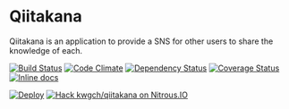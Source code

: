 Qiitakana
=======

Qiitakana is an application to provide a SNS for other users to share the knowledge of each.

[![Build Status](https://travis-ci.org/kwgch/qiitakana.svg?branch=master)](https://travis-ci.org/kwgch/qiitakana)
[![Code Climate](https://codeclimate.com/github/kwgch/qiitakana/badges/gpa.svg)](https://codeclimate.com/github/kwgch/qiitakana)
[![Dependency Status](https://gemnasium.com/kwgch/qiitakana.svg)](https://gemnasium.com/kwgch/qiitakana)
[![Coverage Status](https://coveralls.io/repos/kwgch/qiitakana/badge.png)](https://coveralls.io/r/kwgch/qiitakana)
[![Inline docs](http://inch-ci.org/github/kwgch/qiitakana.svg?branch=master)](http://inch-ci.org/github/kwgch/qiitakana)

[![Deploy](https://www.herokucdn.com/deploy/button.png)](https://heroku.com/deploy?template=https://github.com/kwgch/qiitakana)
[![Hack kwgch/qiitakana on Nitrous.IO](https://d3o0mnbgv6k92a.cloudfront.net/assets/hack-l-v1-4b6757c3247e3c50314390ece34cdb11.png)](https://www.nitrous.io/hack_button?source=embed&runtime=rails&repo=kwgch%2Fqiitakana)
